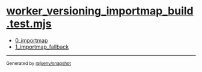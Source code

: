 # [worker_versioning_importmap_build.test.mjs](../worker_versioning_importmap_build.test.mjs)


- [0_importmap](0_importmap/0_importmap.md)
- [1_importmap_fallback](1_importmap_fallback/1_importmap_fallback.md)

---

<sub>
  Generated by <a href="https://github.com/jsenv/core/tree/main/packages/independent/snapshot">@jsenv/snapshot</a>
</sub>
